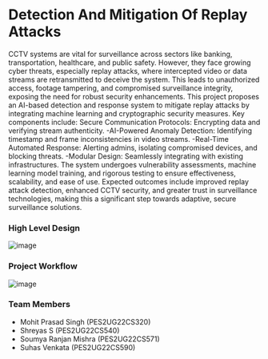 # Detection And Mitigation Of Replay Attacks
CCTV systems are vital for surveillance across sectors like banking, transportation, healthcare, and public safety. However, they face growing cyber threats, especially replay attacks, where intercepted video or data streams are retransmitted to deceive the system. This leads to unauthorized access, footage tampering, and compromised surveillance integrity, exposing the need for robust security enhancements. This project proposes an AI-based detection and response system to mitigate replay attacks by integrating machine learning and cryptographic security measures. Key components include: 
Secure Communication Protocols: Encrypting data and verifying stream authenticity. 
-AI-Powered Anomaly Detection: Identifying timestamp and frame inconsistencies in video streams. 
-Real-Time Automated Response: Alerting admins, isolating compromised devices, and blocking threats.
-Modular Design: Seamlessly integrating with existing infrastructures. The system undergoes vulnerability assessments, machine learning model training, and rigorous testing to ensure effectiveness, scalability, and ease of use. Expected outcomes include improved replay attack detection, enhanced CCTV security, and greater trust in surveillance technologies, making this a significant step towards adaptive, secure surveillance solutions.

### High Level Design
![image](https://github.com/user-attachments/assets/e5879d69-a0e1-467d-b2f2-ecf7c79e3f6c)


### Project Workflow
![image](https://github.com/user-attachments/assets/a3faf2f2-49f0-4e64-b0f6-70d5ea7a5808)



### Team Members
- Mohit Prasad Singh (PES2UG22CS320)
- Shreyas S (PES2UG22CS540)
- Soumya Ranjan Mishra (PES2UG22CS571)
- Suhas Venkata (PES2UG22CS590)

